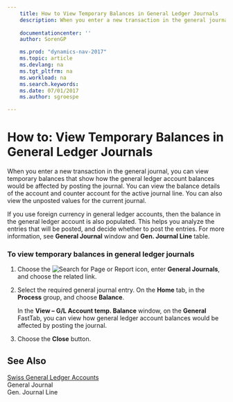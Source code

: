 ```yaml
---
    title: How to View Temporary Balances in General Ledger Journals 
    description: When you enter a new transaction in the general journal, you can view temporary balances that show how the general ledger account balances would be affected by posting the journal. You can view the balance details of the account and counter account for the active journal line. You can also view the unposted values for the current journal.
    
    documentationcenter: ''
    author: SorenGP

    ms.prod: "dynamics-nav-2017"
    ms.topic: article
    ms.devlang: na
    ms.tgt_pltfrm: na
    ms.workload: na
    ms.search.keywords:
    ms.date: 07/01/2017
    ms.author: sgroespe

---
```

# How to: View Temporary Balances in General Ledger Journals
When you enter a new transaction in the general journal, you can view temporary balances that show how the general ledger account balances would be affected by posting the journal. You can view the balance details of the account and counter account for the active journal line. You can also view the unposted values for the current journal.  
  
 If you use foreign currency in general ledger accounts, then the balance in the general ledger account is also populated. This helps you analyze the entries that will be posted, and decide whether to post the entries. For more information, see **General Journal** window and **Gen. Journal Line** table.  
  
### To view temporary balances in general ledger journals  
  
1.  Choose the ![Search for Page or Report](media/ui-search/search_small.png "Search for Page or Report icon") icon, enter **General Journals**, and choose the related link.  
  
2.  Select the required general journal entry. On the **Home** tab, in the **Process** group, and choose **Balance**.  
  
     In the **View – G/L Account temp. Balance** window, on the **General** FastTab, you can view how general ledger account balances would be affected by posting the journal.  
  
3.  Choose the **Close** button.  
  
## See Also  
 [Swiss General Ledger Accounts](swiss-general-ledger-accounts.md)   
 General Journal   
 Gen. Journal Line